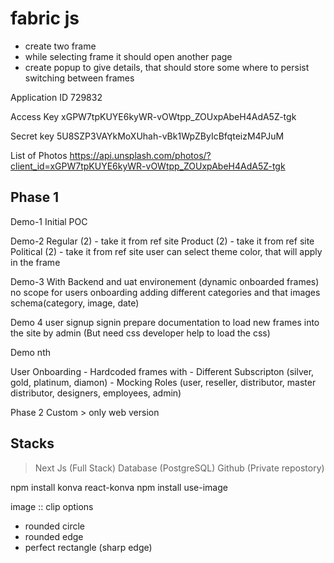 # fabric js


- create two frame
- while selecting frame it should open another page
- create popup to give details, that should store some where to persist switching between frames


Application ID
729832

Access Key
xGPW7tpKUYE6kyWR-vOWtpp_ZOUxpAbeH4AdA5Z-tgk

Secret key
5U8SZP3VAYkMoXUhah-vBk1WpZByIcBfqteizM4PJuM


List of Photos
https://api.unsplash.com/photos/?client_id=xGPW7tpKUYE6kyWR-vOWtpp_ZOUxpAbeH4AdA5Z-tgk


Phase 1
-------
Demo-1
    Initial POC

Demo-2 
    Regular (2) - take it from ref site
    Product (2) - take it from ref site
    Political (2) - take it from ref site
    user can select theme color, that will apply in the frame

Demo-3 
    With Backend and uat environement (dynamic onboarded frames)
    no scope for users onboarding
    adding different categories and that images 
        schema(category, image, date)

Demo 4
    user signup
    signin
    prepare documentation to load new frames into the site by admin (But need css developer help to load the css)


Demo nth

User Onboarding
    - Hardcoded frames with 
    - Different Subscripton (silver, gold, platinum, diamon)
    - Mocking Roles (user, reseller, distributor, master distributor, designers, employees, admin)



Phase 2
Custom > only web version





Stacks
------
> Next Js (Full Stack)
> Database (PostgreSQL)
> Github (Private repostory)
> 




npm install konva react-konva
npm install use-image


image :: clip options
- rounded circle 
- rounded edge
- perfect rectangle (sharp edge)
